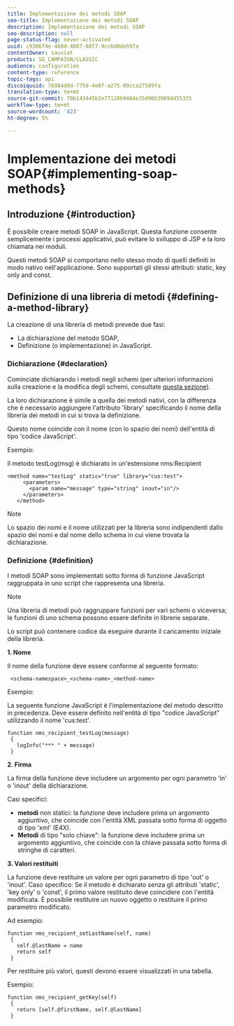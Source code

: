 ```yaml
---
title: Implementazione dei metodi SOAP
seo-title: Implementazione dei metodi SOAP
description: Implementazione dei metodi SOAP
seo-description: null
page-status-flag: never-activated
uuid: c9366f4e-460d-4087-88f7-9cc6d0de597a
contentOwner: sauviat
products: SG_CAMPAIGN/CLASSIC
audience: configuration
content-type: reference
topic-tags: api
discoiquuid: 76984d9d-7759-4e0f-a275-09cca27589fa
translation-type: tm+mt
source-git-commit: 70b143445b2e77128b9404e35d96b39694d55335
workflow-type: tm+mt
source-wordcount: '423'
ht-degree: 5%

---
```



# Implementazione dei metodi SOAP{#implementing-soap-methods}

## Introduzione {#introduction}

È possibile creare metodi SOAP in JavaScript. Questa funzione consente semplicemente i processi applicativi, può evitare lo sviluppo di JSP e la loro chiamata nei moduli.

Questi metodi SOAP si comportano nello stesso modo di quelli definiti in modo nativo nell&#39;applicazione. Sono supportati gli stessi attributi: static, key only and const.

## Definizione di una libreria di metodi {#defining-a-method-library}

La creazione di una libreria di metodi prevede due fasi:

* La dichiarazione del metodo SOAP,
* Definizione (o implementazione) in JavaScript.

### Dichiarazione {#declaration}

Cominciate dichiarando i metodi negli schemi (per ulteriori informazioni sulla creazione e la modifica degli schemi, consultate [questa sezione](../../configuration/using/about-schema-edition.md)).

La loro dichiarazione è simile a quella dei metodi nativi, con la differenza che è necessario aggiungere l&#39;attributo &#39;library&#39; specificando il nome della libreria dei metodi in cui si trova la definizione.

Questo nome coincide con il nome (con lo spazio dei nomi) dell&#39;entità di tipo &#39;codice JavaScript&#39;.

Esempio:

Il metodo testLog(msg) è dichiarato in un&#39;estensione nms:Recipient

```
<method name="testLog" static="true" library="cus:test">
     <parameters>
       <param name="message" type="string" inout="in"/>
     </parameters>
   </method>
```

>[!NOTE]
>
>Lo spazio dei nomi e il nome utilizzati per la libreria sono indipendenti dallo spazio dei nomi e dal nome dello schema in cui viene trovata la dichiarazione.

### Definizione {#definition}

I metodi SOAP sono implementati sotto forma di funzione JavaScript raggruppata in uno script che rappresenta una libreria.

>[!NOTE]
>
>Una libreria di metodi può raggruppare funzioni per vari schemi o viceversa; le funzioni di uno schema possono essere definite in librerie separate.

Lo script può contenere codice da eseguire durante il caricamento iniziale della libreria.

**1. Nome**

Il nome della funzione deve essere conforme al seguente formato:

```
 <schema-namespace>_<schema-name>_<method-name>
```

Esempio:

La seguente funzione JavaScript è l&#39;implementazione del metodo descritto in precedenza. Deve essere definito nell&#39;entità di tipo &quot;codice JavaScript&quot; utilizzando il nome &#39;cus:test&#39;.

```
function nms_recipient_testLog(message)
 {
   logInfo("*** " + message)
 }
```

**2. Firma**

La firma della funzione deve includere un argomento per ogni parametro &#39;in&#39; o &#39;inout&#39; della dichiarazione.

Casi specifici:

* **metodi** non statici: la funzione deve includere prima un argomento aggiuntivo, che coincide con l&#39;entità XML passata sotto forma di oggetto di tipo &#39;xml&#39; (E4X).
* **Metodi** di tipo &quot;solo chiave&quot;: la funzione deve includere prima un argomento aggiuntivo, che coincide con la chiave passata sotto forma di stringhe di caratteri.

**3. Valori restituiti**

La funzione deve restituire un valore per ogni parametro di tipo &#39;out&#39; o &#39;inout&#39;. Caso specifico: Se il metodo è dichiarato senza gli attributi &#39;static&#39;, &#39;key only&#39; o &#39;const&#39;, il primo valore restituito deve coincidere con l&#39;entità modificata. È possibile restituire un nuovo oggetto o restituire il primo parametro modificato.

Ad esempio:

```
function nms_recipient_setLastName(self, name)
 {
   self.@lastName = name
   return self
 }
```

Per restituire più valori, questi devono essere visualizzati in una tabella.

Esempio:

```
function nms_recipient_getKey(self)
 {
   return [self.@firstName, self.@lastName]
 }
```

